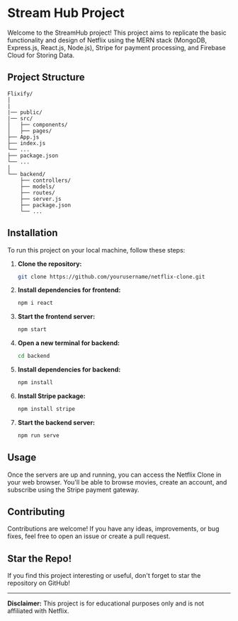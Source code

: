 # Stream Hub Project

Welcome to the StreamHub project! This project aims to replicate the basic functionality and design of Netflix using the MERN stack (MongoDB, Express.js, React.js, Node.js), Stripe for payment processing, and Firebase Cloud for Storing Data.

## Project Structure

```
Flixify/
│
|
|── public/
|── src/
│   ├── components/
│   ├── pages/
├── App.js
├── index.js
└── ...
├── package.json
└── ...
│
└── backend/
    ├── controllers/
    ├── models/
    ├── routes/
    ├── server.js
    ├── package.json
    └── ...
```

## Installation

To run this project on your local machine, follow these steps:

1. **Clone the repository:**
   ```bash
   git clone https://github.com/yourusername/netflix-clone.git
   ```

2. **Install dependencies for frontend:**
   ```bash
   npm i react
   ```

3. **Start the frontend server:**
   ```bash
   npm start
   ```

4. **Open a new terminal for backend:**
   ```bash
   cd backend
   ```

5. **Install dependencies for backend:**
   ```bash
   npm install
   ```

6. **Install Stripe package:**
   ```bash
   npm install stripe
   ```

7. **Start the backend server:**
   ```bash
   npm run serve
   ```

## Usage

Once the servers are up and running, you can access the Netflix Clone in your web browser. You'll be able to browse movies, create an account, and subscribe using the Stripe payment gateway.

## Contributing

Contributions are welcome! If you have any ideas, improvements, or bug fixes, feel free to open an issue or create a pull request.

## Star the Repo!

If you find this project interesting or useful, don't forget to star the repository on GitHub!

---

**Disclaimer:** This project is for educational purposes only and is not affiliated with Netflix.
